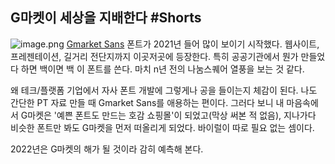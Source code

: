 ## G마켓이 세상을 지배한다 #Shorts

![image.png](https://cdn.hashnode.com/res/hashnode/image/upload/v1640936459377/sEfOYC19wC.png)
[Gmarket Sans](http://company.gmarket.co.kr/company/about/company/company--font.asp) 폰트가 2021년 들어 많이 보이기 시작했다. 웹사이트, 프레젠테이션, 길거리 전단지까지 이곳저곳에 등장한다. 특히 공공기관에서 뭔가 만들었다 하면 백이면 백 이 폰트를 쓴다. 마치 n년 전의 나눔스퀘어 열풍을 보는 것 같다.

왜 테크/플랫폼 기업에서 자사 폰트 개발에 그렇게나 공을 들이는지 체감이 된다. 나도 간단한 PT 자료 만들 때 Gmarket Sans를 애용하는 편이다. 그러다 보니 내 마음속에서 G마켓은 '예쁜 폰트도 만드는 호감 쇼핑몰'이 되었고(막상 써본 적 없음), 지나가다 비슷한 폰트만 봐도 G마켓을 먼저 떠올리게 되었다. 바이럴이 따로 필요 없는 셈이다.

2022년은 G마켓의 해가 될 것이라 감히 예측해 본다. 




